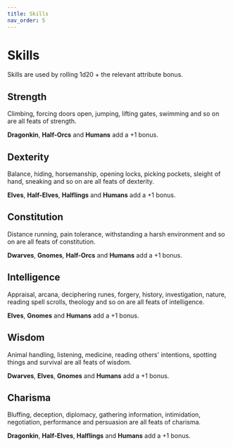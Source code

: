 ```yaml
---
title: Skills
nav_order: 5
---
```


# Skills
Skills are used by rolling 1d20 + the relevant attribute bonus.

## Strength
Climbing, forcing doors open, jumping, lifting gates, swimming and so on are all feats of strength.

**Dragonkin**, **Half-Orcs** and **Humans** add a +1 bonus.

## Dexterity
Balance, hiding, horsemanship, opening locks, picking pockets, sleight of hand, sneaking and so on are all feats of dexterity.

**Elves**, **Half-Elves**, **Halflings** and **Humans** add a +1 bonus.

## Constitution
Distance running, pain tolerance, withstanding a harsh environment and so on are all feats of constitution.

**Dwarves**, **Gnomes**, **Half-Orcs** and **Humans** add a +1 bonus.

## Intelligence
Appraisal, arcana, deciphering runes, forgery, history, investigation, nature, reading spell scrolls, theology and so on are all feats of intelligence.

**Elves**, **Gnomes** and **Humans** add a +1 bonus.

## Wisdom
Animal handling, listening, medicine, reading others' intentions, spotting things and survival are all feats of wisdom.

**Dwarves**, **Elves**, **Gnomes** and **Humans** add a +1 bonus.

## Charisma
Bluffing, deception, diplomacy, gathering information, intimidation, negotiation, performance and persuasion are all feats of charisma.

**Dragonkin**, **Half-Elves**, **Halflings** and **Humans** add a +1 bonus.
